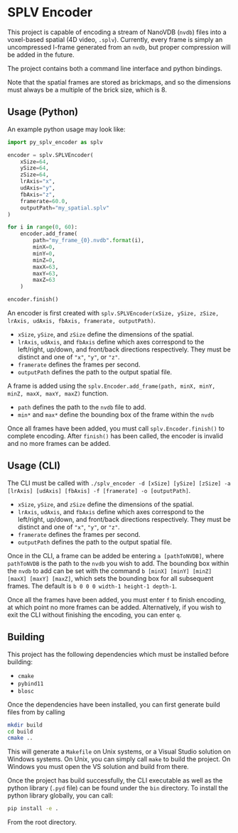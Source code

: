 # SPLV Encoder
This project is capable of encoding a stream of NanoVDB (`nvdb`) files into a voxel-based spatial (4D video, `.splv`). Currently, every frame is simply an uncompressed I-frame generated from an `nvdb`, but proper compression will be added in the future.

The project contains both a command line interface and python bindings.

Note that the spatial frames are stored as brickmaps, and so the dimensions must always be a multiple of the brick size, which is 8.

## Usage (Python)
An example python usage may look like:
```python
import py_splv_encoder as splv

encoder = splv.SPLVEncoder(
	xSize=64,
	ySize=64,
	zSize=64,
	lrAxis="x",
	udAxis="y",
	fbAxis="z",
	framerate=60.0,
	outputPath="my_spatial.splv"
)

for i in range(0, 60):
	encoder.add_frame(
		path="my_frame_{0}.nvdb".format(i),
		minX=0,
		minY=0,
		minZ=0,
		maxX=63,
		maxY=63,
		maxZ=63
	)

encoder.finish()
```

An encoder is first created with `splv.SPLVEncoder(xSize, ySize, zSize, lrAxis, udAxis, fbAxis, framerate, outputPath)`. 
- `xSize`, `ySize`, and `zSize` define the dimensions of the spatial. 
- `lrAxis`, `udAxis`, and `fbAxis` define which axes correspond to the left/right, up/down, and front/back directions respectively. They must be distinct and one of `"x"`, `"y"`, or `"z"`.
- `framerate` defines the frames per second. 
- `outputPath` defines the path to the output spatial file.

A frame is added using the `splv.Encoder.add_frame(path, minX, minY, minZ, maxX, maxY, maxZ)` function. 
- `path` defines the path to the `nvdb` file to add. 
- `min*` and `max*` define the bounding box of the frame within the `nvdb`

Once all frames have been added, you must call `splv.Encoder.finish()` to complete encoding. After `finish()` has been called, the encoder is invalid and no more frames can be added.

## Usage (CLI)
The CLI must be called with `./splv_encoder -d [xSize] [ySize] [zSize] -a [lrAxis] [udAxis] [fbAxis] -f [framerate] -o [outputPath]`. 
- `xSize`, `ySize`, and `zSize` define the dimensions of the spatial.
- `lrAxis`, `udAxis`, and `fbAxis` define which axes correspond to the left/right, up/down, and front/back directions respectively. They must be distinct and one of `"x"`, `"y"`, or `"z"`.
- `framerate` defines the frames per second. 
- `outputPath` defines the path to the output spatial file.

Once in the CLI, a frame can be added be entering `a [pathToNVDB]`, where `pathToNVDB` is the path to the `nvdb` you wish to add. The bounding box within the `nvdb` to add can be set with the command `b [minX] [minY] [minZ] [maxX] [maxY] [maxZ]`, which sets the bounding box for all subsequent frames. The default is `b 0 0 0 width-1 height-1 depth-1`.

Once all the frames have been added, you must enter `f` to finish encoding, at which point no more frames can be added. Alternatively, if you wish to exit the CLI without finishing the encoding, you can enter `q`.

## Building
This project has the following dependencies which must be installed before building:
- `cmake`
- `pybind11`
- `blosc`

Once the dependencies have been installed, you can first generate build files from by calling
```bash
mkdir build
cd build
cmake ..
```
This will generate a `Makefile` on Unix systems, or a Visual Studio solution on Windows systems. On Unix, you can simply call `make` to build the project. On Windows you must open the VS solution and build from there.

Once the project has build successfully, the CLI executable as well as the python library (`.pyd` file) can be found under the `bin` directory. To install the python library globally, you can call:
```bash
pip install -e .
```
From the root directory.